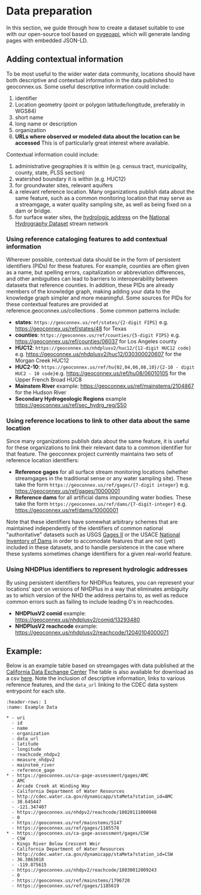 # Data preparation

In this section, we guide through how to create a dataset suitable to use with our open-source tool based on [pygeoapi](https://pygeoapi.io), which will generate landing pages with embedded JSON-LD.

## Adding contextual information
To be most useful to the wider water data community, locations should have both descriptive and contextual information in the data published to geoconnex.us. Some useful descriptive information could include:

1. identifier
2. Location geometry (point or polygon latitude/longitude, preferably in WGS84)
3. short name
4. long name or description 
5. organization
6. **URLs where observed or modeled data about the location can be accessed** This is of particularly great interest where available.


Contextual information could include:

1. administrative geographies it is within (e.g. census tract, municipality, county, state, PLSS section)
2. watershed boundary it is within (e.g. HUC12)
3. for groundwater sites, relevant aquifers
4. a relevant reference location. Many organizations publish data about the same feature, such as a common monitoring location that may serve as a streamgage, a water quality sampling site, as well as being fixed on a dam or bridge. 
5. for surface water sites, the [hydrologic address](https://github.com/internetofwater/docs.geoconnex.us/raw/main/book/hydroaddress.pdf) on the [National Hydrography Dataset](https://www.usgs.gov/national-hydrography/national-hydrography-dataset) stream network



### Using reference cataloging features to add contextual information
Wherever possible, contextual data should be in the form of persistent identifiers (PIDs) for these features. For example, counties are often given as a name, but spelling errors, capitalization or abbreviation differences, and other ambiguities can lead to barriers to interoperability between datasets that reference counties. In addition, these PIDs are already members of the knowledge graph, making adding your data to the knowledge graph simpler and more meaningful. Some sources for PIDs for these contextual features are provided at reference.geoconnex.us/collections . Some common patterns include:

* **states**: `https://geoconnex.us/ref/states/{2-digit FIPS}` e.g. https://geoconnex.us/ref/states/48 for Texas
* **counties**: `https://geoconnex.us/ref/counties/{5-digit FIPS}` e.g. https://geoconnex.us/ref/counties/06037 for Los Angeles county
* **HUC12**: `https://geoconnex.us/nhdplusv2/huc12/{12-digit HUC12 code}` e.g. https://geoconnex.us/nhdplusv2/huc12/030300020607 for the Morgan Creek HUC12
* **HUC2-10**: `https://geoconnex.us/ref/hu{02,04,06,08,10}/{2-10 - digit HUC2 - 10 code}`e.g. https://geoconnex.us/ref/hu08/06010105 for the Upper French Broad HUC8
* **Mainstem River** example: https://geoconnex.us/ref/mainstems/2104867 for the Hudson River
* **Secondary Hydrogeologic Regions** example https://geoconnex.us/ref/sec_hydrg_reg/S50

### Using reference locations to link to other data about the same location
Since many organizations publish data about the same feature, it is useful for these organizations to link their relevant data to a common identifier for that feature. The geoconnex project currently maintains two sets of reference location identifiers:

* **Reference gages** for all surface stream monitoring locations (whether streamgages in the traditional sense or any water sampling site). These take the form `https://geoconnex.us/ref/gages/{7-digit integer}` e.g. https://geoconnex.us/ref/gages/10000001
* **Reference dams** for all artificial dams impounding water bodies. These take the form `https://geoconnex.us/ref/dams/{7-digit-integer}` e.g. https://geoconnex.us/ref/dams/10000001

Note that these identifiers have somewhat arbitrary schemes that are maintained independently of the identifiers of common national "authoritative" datasets such as USGS [Gages II](https://water.usgs.gov/GIS/metadata/usgswrd/XML/gagesII_Sept2011.xml) or the USACE [National Inventory of Dams](https://nid.usace.army.mil/#/) in order to accomodate features that are not (yet) included in these datasets, and to handle persistence in the case where these systems sometimes change identifiers for a given real-world feature.

### Using NHDPlus identifiers to represent hydrologic addresses

By using persistent identifiers for NHDPlus features, you can represent your locations' spot on versions of NHDPlus in a way that eliminates ambiguity as to which version of the NHD the address pertains to, as well as reduce common errors such as failing to include leading 0's in reachcodes. 

* **NHDPlusV2 comid** example: https://geoconnex.us/nhdplusv2/comid/13293480
* **NHDPlusV2 reachcode** example: https://geoconnex.us/nhdplusv2/reachcode/12040104000071


## Example: 

Below is an example table based on streamgages with data published at the [California Data Exchange Center](https://cdec.water.ca.gov/riv_flows.html) The table is also available for download as a csv [here](https://github.com/internetofwater/docs.geoconnex.us/raw/main/book/quickstart/dataprep_example.csv). Note the inclusion of descriptive information, links to various reference features, and the `data_url` linking to the CDEC data system entrypoint for each site. 

```{list-table} Example monitoring location tabular data for geoconnex
:header-rows: 1
:name: Example Data

* - uri
  - id
  - name
  - organization
  - data_url
  - latitude
  - longitude
  - reachcode_nhdpv2
  - measure_nhdpv2
  - mainstem_river
  - reference_gage
* - https://geoconnex.us/ca-gage-assessment/gages/AMC
  - AMC
  - Arcade Creek at Winding Way
  - California Department of Water Resources
  - http://cdec.water.ca.gov/dynamicapp/staMeta?station_id=AMC
  - 38.645447
  - -121.347407
  - https://geoconnex.us/nhdpv2/reachcode/18020111000048
  - 0
  - https://geoconnex.us/ref/mainstems/5147
  - https://geoconnex.us/ref/gages/1185578
* - https://geoconnex.us/ca-gage-assessment/gages/CSW
  - CSW
  - Kings River Below Crescent Weir
  - California Department of Water Resources
  - http://cdec.water.ca.gov/dynamicapp/staMeta?station_id=CSW
  - 36.3863018
  - -119.875615
  - https://geoconnex.us/nhdpv2/reachcode/18030012009243
  - 0
  - https://geoconnex.us/ref/mainstems/1796720
  - https://geoconnex.us/ref/gages/1185619 
```